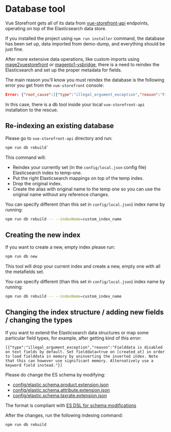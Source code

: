 # Database tool

Vue Storefront gets all of its data from [vue-storefront-api](https://github.com/DivanteLtd/vue-storefront-api) endpoints, operating on top of the Elasticsearch data store.

If you installed the project using `npm run installer`  command,  the database has been set up, data imported from demo-dump, and everything should be just fine.

After more extensive data operations, like custom imports using [mage2vuestorefront](https://github.com/DivanteLtd/mage2vuestorefront) or [magento1-vsbridge](https://github.com/DivanteLtd/magento1-vsbridge), there is a need to reindex the Elasticsearch and set up the proper metadata for fields.


The main reason you’ll know you must reindex the database is the following error you get from the `vue-storefront` console:

```json
Error: {"root_cause":[{"type":"illegal_argument_exception","reason":"Fielddata is disabled on text fields by default. Set fielddata=true on [created_at] in order to load fielddata in memory by uninverting the inverted index. Note that this can however use significant memory. Alternatively use a keyword field instead."}],"type":"search_phase_execution_exception","reason":"all shards failed","phase":"query","grouped":true,"failed_shards":[{"shard":0,"index":"vue_storefront_catalog_1521776807","node":"xIOeZW2lTwaprGXh6YLyCA","reason":{"type":"illegal_argument_exception","reason":"Fielddata is disabled on text fields by default. Set fielddata=true on [created_at] in order to load fielddata in memory by uninverting the inverted index. Note that this can however use significant memory. Alternatively use a keyword field instead."}}]}
```

In this case, there is a db tool inside your local `vue-storefront-api` installation to the rescue.

## Re-indexing an existing database

Please go to `vue-storefront-api` directory and run:

```bash
npm run db rebuild`
```

This command will:

- Reindex your currently set (in the `config/local.json` config file) Elasticsearch index to temp-one.
- Put the right Elasticsearch mappings on top of the temp index.
- Drop the original index.
- Create the alias with original name to the temp one so you can use the original name without any reference changes.


You can specify different (than this set in `config/local.json`) index name by running:

```bash
npm run db rebuild -- --indexName=custom_index_name
```

## Creating the new index

If you want to create a new, empty index please run:

```bash
npm run db new
```

This tool will drop your current index and create a new, empty one with all the metafields set.

You can specify different (than this set in `config/local.json`) index name by running:

```bash
npm run db rebuild -- --indexName=custom_index_name
```

## Changing the index structure / adding new fields / changing the types

If you want to extend the Elasticsearch data structures or map some particular field types, for example, after getting kind of this error:

```
[{"type":"illegal_argument_exception","reason":"Fielddata is disabled on text fields by default. Set fielddata=true on [created_at] in order to load fielddata in memory by uninverting the inverted index. Note that this can however use significant memory. Alternatively use a keyword field instead."}]
```

Please do change the ES schema by modifying:

- [config/elastic.schema.product.extension.json](https://github.com/DivanteLtd/vue-storefront-api/blob/master/config/elastic.schema.product.extension.json)
- [config/elastic.schema.attribute.extension.json](https://github.com/DivanteLtd/vue-storefront-api/blob/master/config/elastic.schema.attribute.extension.json)
- [config/elastic.schema.taxrate.extension.json](https://github.com/DivanteLtd/vue-storefront-api/blob/master/config/elastic.schema.taxrate.extension.json)

The format is compliant with [ES DSL for schema modifications](https://www.elastic.co/blog/found-elasticsearch-mapping-introduction)

After the changes, run the following indexing command:

```bash
npm run db rebuild
```
